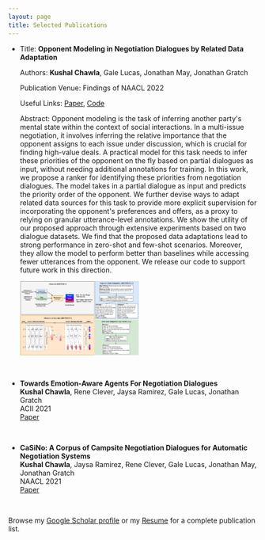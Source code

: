 ```yaml
---
layout: page
title: Selected Publications
---
```


- Title: **Opponent Modeling in Negotiation Dialogues by Related Data Adaptation**  
	
	Authors: **Kushal Chawla**, Gale Lucas, Jonathan May, Jonathan Gratch<br/>
	
	Publication Venue: Findings of NAACL 2022 <br/>
	
	Useful Links: <a href="https://arxiv.org/pdf/2205.00344.pdf" target="_blank">Paper</a>, <a href="https://github.com/kushalchawla/opponent-modeling" target="_blank">Code</a>
	
	Abstract: Opponent modeling is the task of inferring another party's mental state within the context of social interactions. In a multi-issue negotiation, it involves inferring the relative importance that the opponent assigns to each issue under discussion, which is crucial for finding high-value deals. A practical model for this task needs to infer these priorities of the opponent on the fly based on partial dialogues as input, without needing additional annotations for training. In this work, we propose a ranker for identifying these priorities from negotiation dialogues. The model takes in a partial dialogue as input and predicts the priority order of the opponent. We further devise ways to adapt related data sources for this task to provide more explicit supervision for incorporating the opponent's preferences and offers, as a proxy to relying on granular utterance-level annotations. We show the utility of our proposed approach through extensive experiments based on two dialogue datasets. We find that the proposed data adaptations lead to strong performance in zero-shot and few-shot scenarios. Moreover, they allow the model to perform better than baselines while accessing fewer utterances from the opponent. We release our code to support future work in this direction.</p>
	
	<img src="/static/img/opp_modeling.jpg" alt='no image found' style='width:50%;height:auto'>
<br />

- **Towards Emotion-Aware Agents For Negotiation Dialogues**  
	**Kushal Chawla**, Rene Clever, Jaysa Ramirez, Gale Lucas, Jonathan Gratch<br/>
	ACII 2021 <br/>
	<a href="https://arxiv.org/pdf/2107.13165.pdf" target="_blank">Paper</a>
<br />

- **CaSiNo: A Corpus of Campsite Negotiation Dialogues for Automatic Negotiation Systems**  
	**Kushal Chawla**, Jaysa Ramirez, Rene Clever, Gale Lucas, Jonathan May, Jonathan Gratch<br/>
	NAACL 2021 <br/>
	<a href="https://www.aclweb.org/anthology/2021.naacl-main.254.pdf" target="_blank">Paper</a>
<br />


Browse my <a href="https://scholar.google.co.in/citations?user=x4rFCskAAAAJ&hl=en" target="_blank">Google Scholar profile</a> or my <a href="https://kushalchawla.github.io/resume/" target="_blank">Resume</a> for a complete publication list.
<br />
